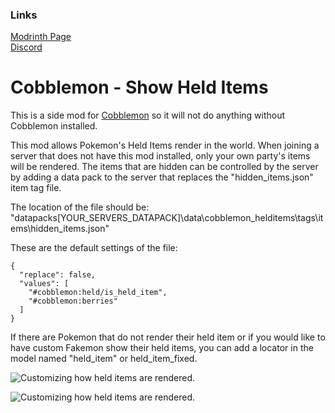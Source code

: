 ### Links

[Modrinth Page](https://modrinth.com/mod/cobblemon-held-items) \
[Discord](https://discord.gg/a2GbzTjF8V)

# Cobblemon - Show Held Items

This is a side mod for [Cobblemon](https://modrinth.com/mod/cobblemon) so it will not do anything without Cobblemon installed.

This mod allows Pokemon's Held Items render in the world.
When joining a server that does not have this mod installed, only your own party's items will be rendered.
The items that are hidden can be controlled by the server by adding a data pack to the server that replaces the "hidden_items.json" item tag file.

The location of the file should be:
"datapacks\[YOUR_SERVERS_DATAPACK]\data\cobblemon_helditems\tags\items\hidden_items.json"

These are the default settings of the file:
```
{
  "replace": false,
  "values": [
	"#cobblemon:held/is_held_item",
    "#cobblemon:berries"
  ]
}
```

If there are Pokemon that do not render their held item or if you would like to have custom Fakemon show their held items, you can add a locator in the model named "held_item" or held_item_fixed.

![Customizing how held items are rendered.](https://cdn.modrinth.com/data/cached_images/6ce70e33d590ed0fe7a20af629d77e49a94c22e6.png)

![Customizing how held items are rendered.](https://cdn.modrinth.com/data/cached_images/baddbdececeac2a690c5907b1e157e19606a542c.png)
